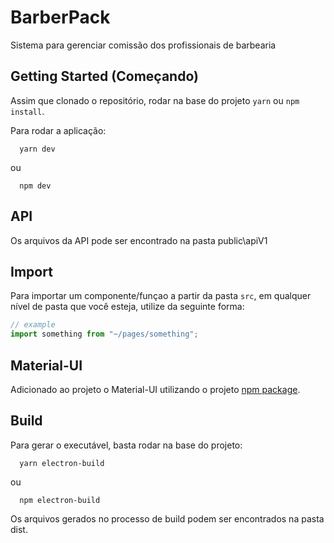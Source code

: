 # BarberPack
 Sistema para gerenciar comissão dos profissionais de barbearia
 
 
## Getting Started (Começando)
Assim que clonado o repositório, rodar na base do projeto
``` yarn ``` ou ```npm install```.

Para rodar a aplicação:
```
  yarn dev
```

ou
```
  npm dev
```

## API
  Os arquivos da API pode ser encontrado na pasta public\apiV1



## Import

Para importar um componente/funçao a partir da pasta `src`, em qualquer nível de pasta que você esteja, utilize da seguinte forma:

```jsx
// example
import something from "~/pages/something";
```

## Material-UI

Adicionado ao projeto o Material-UI  utilizando o projeto  [npm package](https://www.npmjs.com/package/@material-ui/core).


## Build

Para gerar o executável, basta rodar na base do projeto:

```
  yarn electron-build
```

ou
```
  npm electron-build
```

Os arquivos gerados no processo de build podem ser encontrados na pasta dist.